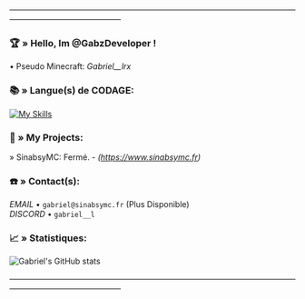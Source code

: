 
――――――――――――――――――――――――――――――――――――――――――――――――――

### 🏆​ » Hello, Im @GabzDeveloper !

• Pseudo Minecraft: *Gabriel__lrx*

### 📚​ » Langue(s) de CODAGE:

[![My Skills](https://skillicons.dev/icons?i=java&theme=light)](https://skillicons.dev)

### 📍​ » My Projects:

» SinabsyMC: Fermé. - *(https://www.sinabsymc.fr)*  


### ☎️​ » Contact(s):

*EMAIL* • `gabriel@sinabsymc.fr` (Plus Disponible)  
*DISCORD* • `gabriel__l`

### 📈​ » Statistiques: 

![Gabriel's GitHub stats](https://github-readme-stats.vercel.app/api?username=GabzDeveloper&show_icons=true&theme=radical)

――――――――――――――――――――――――――――――――――――――――――――――――――
